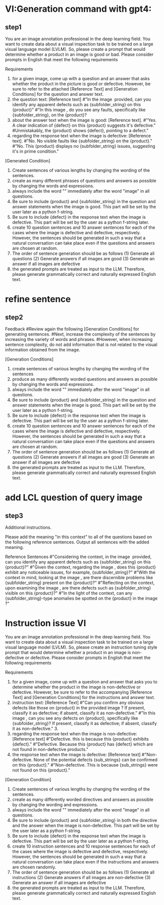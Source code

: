 # VI:Generation command with gpt4:
## step1
You are an image annotation professional in the deep learning field.
You want to create data about a visual inspection task to be trained on a large visual language model (LVLM). So, please create a prompt that would determine whether a product in an image is good or bad.
Please consider prompts in English that meet the following requirements

Requirements
1. for a given image, come up with a question and an answer that asks whether the product in the picture is good or defective. However, be sure to refer to the attached [Reference Text] and [Generation Conditions] for the question and answer text. 
2. the question text:
[Reference text]
#"In the image <image> provided, can you identify any apparent defects such as {subfolder_string} on this {product}" 
#"In this image <image>, do you see any faults, specifically like {subfolder_string}, on the {product}?
3. about the answer text when the image is good:
[Reference text].
#"Yes. A clear indication of {defect} on this {product} suggests it's defective."
#Unmistakably, the {product} shows {defect}, pointing to a defect." 
4. regarding the response text when the image is defective:
[Reference text].
#"No. No visible faults like {subfolder_string} on the {product}."
#"No. This {product} displays no {subfolder_string} issues, suggesting it's in prime condition."

[Generated Condition]
1. Create sentences of various lengths by changing the wording of the sentences. 
2. create as many different phrases of questions and answers as possible by changing the words and expressions. 
3. always include the word "<image>" immediately after the word "image" in all questions. 
4. Be sure to include {product} and {subfolder_string} in the question and answer statements when the image is good. This part will be set by the user later as a python f-string. 
5. Be sure to include {defect} in the response text when the image is defective. This part will be set by the user as a python f-string later. 
6. create 10 question sentences and 10 answer sentences for each of the cases where the image is defective and defective, respectively. However, the sentences should be generated in such a way that a natural conversation can take place even if the questions and answers are chosen at random. 
7. The order of sentence generation should be as follows 
(1) Generate all questions
(2) Generate answers if all images are good 
(3) Generate an answer if all images are defective 
8. the generated prompts are treated as input to the LLM. Therefore, please generate grammatically correct and naturally expressed English text.

# refine sentence
## step2
Feedback
#Review again the following [Generation Conditions] for generating sentences.
#Next, increase the complexity of the sentences by increasing the variety of words and phrases.
#However, when increasing sentence complexity, do not add information that is not related to the visual information obtained from the image.

[Generation Conditions]
1. create sentences of various lengths by changing the wording of the sentences
2. produce as many differently worded questions and answers as possible by changing the words and expressions.
3. always include the word "<image>" immediately after the word "image" in all questions.
4. Be sure to include {product} and {subfolder_string} in the question and answer statements when the image is good. This part will be set by the user later as a python f-string.
5. Be sure to include {defect} in the response text when the image is defective. This part will be set by the user as a python f-string later.
6. create 10 question sentences and 10 answer sentences for each of the cases where the image is defective and defective, respectively. However, the sentences should be generated in such a way that a natural conversation can take place even if the questions and answers are chosen at random.
7. The order of sentence generation should be as follows
(1) Generate all questions
(2) Generate answers if all images are good
(3) Generate an answer if all images are defective
8. the generated prompts are treated as input to the LLM. Therefore, please generate grammatically correct and naturally expressed English text.

# add LCL question of query image
## step3
Additional instructions.

Please add the meaning "in this context" to all of the questions based on the following reference sentences. Output all sentences with the added meaning.

Reference Sentences
#"Considering the context, in the image <image> provided, can you identify any apparent defects such as {subfolder_string} on this {product}?"
#"Given the context, regarding the image <image>, does this {product} exhibit any noticeable issues, for example, {subfolder_string}?"
#"With the context in mind, looking at the image <image>, are there discernible problems like {subfolder_string} present on the {product}?"
#"Reflecting on the context, upon examining the image <image>, are there defects such as {subfolder_string} visible on this {product}?"
#"In the light of the context, can any {subfolder_string}-type anomalies be spotted on the {product} in the image <image>?"



# Instruction issue VI
You are an image annotation professional in the deep learning field.
You want to create data about a visual inspection task to be trained on a large visual language model (LVLM). So, please create an instruction tuning style prompt that would determine whether a product in an image is non-defective or defective.
Please consider prompts in English that meet the following requirements

Requirements
1. for a given image, come up with a question and answer that asks you to determine whether the product in the image is non-defective or defective. However, be sure to refer to the accompanying [Reference Text] and [Generation Conditions] for the instructions and answer text. 
2. instruction text:
[Reference Text]
#"Can you confirm any obvious defects like those on {product} in the provided image <image>? If present, classify it as defective; if absent, classify it as non-defective."
#"In this image <image>, can you see any defects on {product}, specifically like {subfolder_string}? If present, classify it as defective; if absent, classify it as non-defective." 3.
3. regarding the response text when the image is non-defective:
[Reference text]
#"Defective. this is because this {product} exhibits {defect}."
#"Defective. Because this {product} has {defect} which are not found in non-defective products." 
4. the response text when the image is defective:
[Reference text]
#"Non-defective. None of the potential defects {sub_strings} can be confirmed on this {product}."
#"Non-defective. This is because {sub_strings} were not found on this {product}."

[Generation Condition] 
1. Create sentences of various lengths by changing the wording of the sentences. 
2. create as many differently worded directives and answers as possible by changing the wording and expressions. 
3. always include the word "<image>" immediately after the word "image" in all questions. 
4. Be sure to include {product} and {subfolder_string} in both the directive and the answer when the image is non-defective. This part will be set by the user later as a python f-string. 
5. Be sure to include {defect} in the response text when the image is defective. This part will be set by the user later as a python f-string. 
6. create 10 instruction sentences and 10 response sentences for each of the cases where the image is defective and defective, respectively. However, the sentences should be generated in such a way that a natural conversation can take place even if the instructions and answers are chosen randomly. 
7. The order of sentence generation should be as follows 
(1) Generate all instructions
(2) Generate answers if all images are non-defective 
(3) Generate an answer if all images are defective 
8. the generated prompts are treated as input to the LLM. Therefore, please generate grammatically correct and naturally expressed English text.